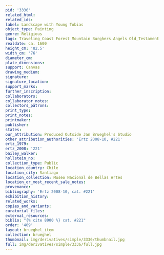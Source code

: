 ```yaml
---
pid: '3336'
related_html: 
related_ids: 
label: Landscape with Young Tobias
object_type: Painting
genre: Religious
tags: Traveling Coast Forest Mountain Burghers Angels Old_Testament
realdate: ca. 1600
height_cm: '82.5'
width_cm: '76'
diameter_cm: 
plate_dimensions: 
support: Canvas
drawing_medium: 
signature: 
signature_location: 
support_marks: 
further_inscription: 
collaborators: 
collaborator_notes: 
collectors_patrons: 
print_type: 
print_notes: 
printmaker: 
publisher: 
states: 
our_attribution: Produced Outside Jan Brueghel's Studio
other_attribution_authorities: 'Ertz 2008-10, #221'
ertz_1979: 
ertz_2008: '221'
bailey_walker: 
hollstein_no: 
collection_type: Public
location_country: Chile
location_city: Santiago
location_collection: Museo Nacional de Bellas Artes
location_or_most_recent_sale_notes: 
provenance: 
bibliography: 'Ertz 2008-10, cat. #221'
exhibition_history: 
related_works: 
copies_and_variants: 
curatorial_files: 
external_resources: 
biblio: "{% cite 8900 %} cat. #221"
order: '409'
layout: brueghel_item
collection: brueghel
thumbnail: img/derivatives/simple/3336/thumbnail.jpg
full: img/derivatives/simple/3336/full.jpg
---
```

